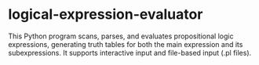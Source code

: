 # logical-expression-evaluator
This Python program scans, parses, and evaluates propositional logic expressions, generating truth tables for both the main expression and its subexpressions. It supports interactive input and file-based input (.pl files).
